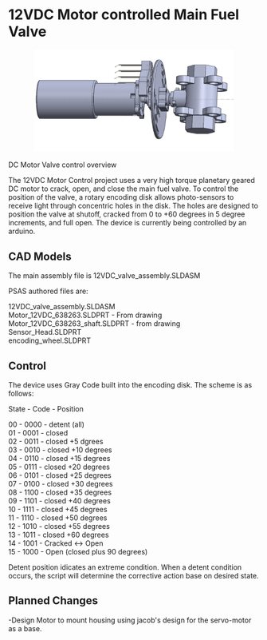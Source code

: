 # 12VDC Motor controlled Main Fuel Valve
<p align="center">
<img src="./image_01.PNG" width="400">
</p>

 DC Motor Valve control overview

   The 12VDC Motor Control project uses a very high torque planetary geared DC motor to crack, open, and close the main fuel valve. To control the position of the valve, a rotary encoding disk allows photo-sensors to receive light through concentric holes in the disk. The holes are designed to position the valve at shutoff, cracked from 0 to +60 degrees in 5 degree increments, and full open. The device is currently being controlled by an arduino.

###

## CAD Models
  
   The main assembly file is 12VDC_valve_assembly.SLDASM  
     
   PSAS authored files are:  
  
   12VDC_valve_assembly.SLDASM  
   Motor_12VDC_638263.SLDPRT - From drawing  
   Motor_12VDC_638263_shaft.SLDPRT - from drawing  
   Sensor_Head.SLDPRT  
   encoding_wheel.SLDPRT  

## Control

The device uses Gray Code built into the encoding disk. The scheme is as follows: 


State - Code - Position

  00 - 0000 - detent (all)  
  01 - 0001 - closed  
  02 - 0011 - closed +5 dgrees  
  03 - 0010 - closed +10 degrees  
  04 - 0110 - closed +15 degrees  
  05 - 0111 - closed +20 degrees  
  06 - 0101 - closed +25 degrees  
  07 - 0100 - closed +30 degrees  
  08 - 1100 - closed +35 degrees  
  09 - 1101 - closed +40 degrees  
  10 - 1111 - closed +45 degrees  
  11 - 1110 - closed +50 degrees  
  12 - 1010 - closed +55 degrees  
  13 - 1011 - closed +60 degrees  
  14 - 1001 - Cracked <-> Open  
  15 - 1000 - Open (closed plus 90 degrees)  
  
  Detent position idicates an extreme condition. When a detent condition occurs, the script will determine the corrective action base on desired state.
  
## Planned Changes
  
  -Design Motor to mount housing using jacob's design for the servo-motor as a base.

